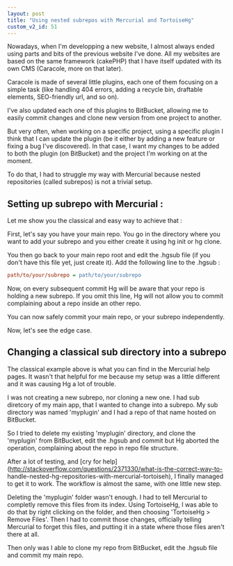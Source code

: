 ```yaml
---
layout: post
title: "Using nested subrepos with Mercurial and TortoiseHg"
custom_v2_id: 51
---
```


Nowadays, when I'm developping a new website, I almost always ended using
parts and bits of the previous website I've done. All my websites are based on
the same framework (cakePHP) that I have itself updated with its own CMS
(Caracole, more on that later).

Caracole is made of several little plugins, each one of them focusing on a
simple task (like handling 404 errors, adding a recycle bin, draftable
elements, SEO-friendly url, and so on).

I've also updated each one of this plugins to BitBucket, allowing me to easily
commit changes and clone new version from one project to another.

But very often, when working on a specific project, using a specific plugin I
think that I can update the plugin (be it either by adding a new feature or
fixing a bug I've discovered). In that case, I want my changes to be added to
both the plugin (on BitBucket) and the project I'm working on at the moment.

To do that, I had to struggle my way with Mercurial because nested
repositories (called subrepos) is not a trivial setup.

## Setting up subrepo with Mercurial :

Let me show you the classical and easy way to achieve that :

First, let's say you have your main repo. You go in the directory where you
want to add your subrepo and you either create it using hg init or hg clone.

You then go back to your main repo root and edit the .hgsub file (if you don't
have this file yet, just create it). Add the following line to the .hgsub :

    
```ini
path/to/your/subrepo = path/to/your/subrepo
```

Now, on every subsequent commit Hg will be aware that your repo is holding a
new subrepo. If you omit this line, Hg will not allow you to commit
complaining about a repo inside an other repo.

You can now safely commit your main repo, or your subrepo independently.

Now, let's see the edge case.

## Changing a classical sub directory into a subrepo

The classical example above is what you can find in the Mercurial help pages.
It wasn't that helpful for me because my setup was a little different and it
was causing Hg a lot of trouble.

I was not creating a new subrepo, nor cloning a new one. I had sub diretcory
of my main app, that I wanted to change into a subrepo. My sub directory was
named 'myplugin' and I had a repo of that name hosted on BitBucket.

So I tried to delete my existing 'myplugin' directory, and clone the
'myplugin' from BitBucket, edit the .hgsub and commit but Hg aborted the
operation, complaining about the repo in repo file structure.

After a lot of testing, and [cry for
help](http://stackoverflow.com/questions/2371330/what-is-the-correct-way-to-
handle-nested-hg-repositories-with-mercurial-tortoiseh), I finally managed to
get it to work. The workflow is almost the same, with one little new step.

Deleting the 'myplugin' folder wasn't enough. I had to tell Mercurial to
completly remove this files from its index. Using TortoiseHg, I was able to do
that by right clicking on the folder, and then choosing 'TortoiseHg > Remove
Files'. Then I had to commit those changes, officially telling Mercurial to
forget this files, and putting it in a state where those files aren't there at
all.

Then only was I able to clone my repo from BitBucket, edit the .hgsub file and
commit my main repo.

